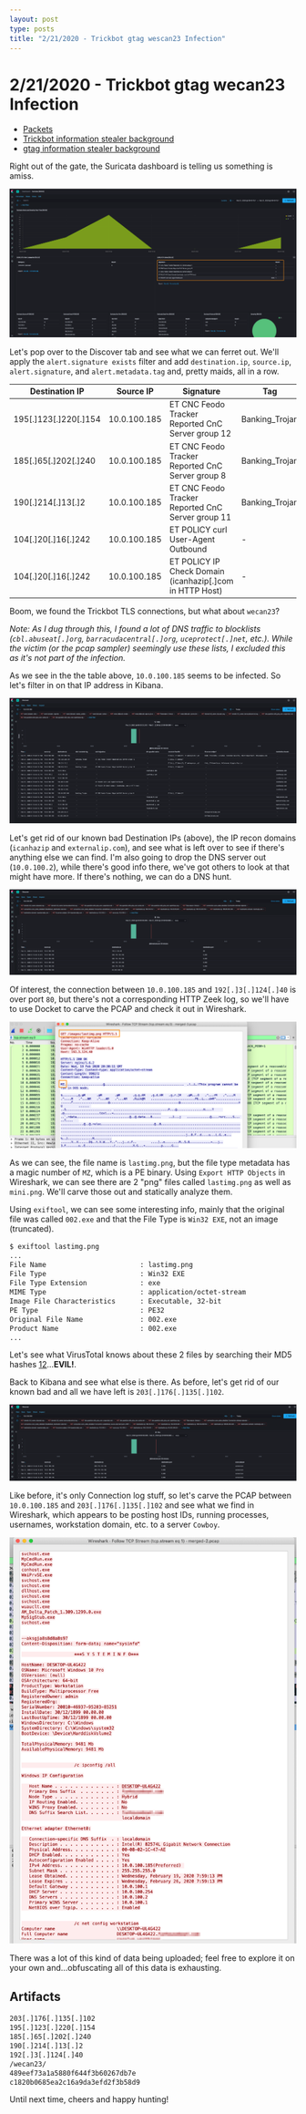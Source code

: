 ```yaml
---
layout: post
type: posts
title: "2/21/2020 - Trickbot gtag wescan23 Infection"
---
```

# 2/21/2020 - Trickbot gtag wecan23 Infection
- [Packets](https://www.malware-traffic-analysis.net/2020/02/19/index.html)
- [Trickbot information stealer background](https://unit42.paloaltonetworks.com/trickbot-campaign-uses-fake-payroll-emails-to-conduct-phishing-attacks/)
- [gtag information stealer background](https://www.fireeye.com/blog/threat-research/2019/01/a-nasty-trick-from-credential-theft-malware-to-business-disruption.html)

Right out of the gate, the Suricata dashboard is telling us something is amiss.  

![](/images/2-20-20-1.png)

Let's pop over to the Discover tab and see what we can ferret out. We'll apply the `alert.signature exists` filter and add `destination.ip`, `source.ip`, `alert.signature`, and `alert.metadata.tag` and, pretty maids, all in a row.

| Destination IP  | Source IP    | Signature                                                      | Tag            |
|-----------------|--------------|----------------------------------------------------------------|----------------|
| 195[.]123[.]220[.]154 | 10.0.100.185 | ET CNC Feodo Tracker Reported CnC Server group 12        | Banking_Trojan |
| 185[.]65[.]202[.]240  | 10.0.100.185 | ET CNC Feodo Tracker Reported CnC Server group 8         | Banking_Trojan |
| 190[.]214[.]13[.]2    | 10.0.100.185 | ET CNC Feodo Tracker Reported CnC Server group 11        | Banking_Trojan |
| 104[.]20[.]16[.]242   | 10.0.100.185 | ET POLICY curl User-Agent Outbound                       | -              |
| 104[.]20[.]16[.]242   | 10.0.100.185 | ET POLICY IP Check Domain (icanhazip[.]com in HTTP Host) | -              |

Boom, we found the Trickbot TLS connections, but what about `wecan23`?

*Note: As I dug through this, I found a lot of DNS traffic to blocklists (`cbl.abuseat[.]org`, `barracudacentral[.]org`, `uceprotect[.]net`, etc.). While the victim (or the pcap sampler) seemingly use these lists, I excluded this as it's not part of the infection.*

As we see in the the table above, `10.0.100.185` seems to be infected. So let's filter in on that IP address in Kibana.

![](/images/2-20-20-2.png)

Let's get rid of our known bad Destination IPs (above), the IP recon domains (`icanhazip` and `externalip.com`), and see what is left over to see if there's anything else we can find. I'm also going to drop the DNS server out (`10.0.100.2`), while there's good info there, we've got others to look at that might have more. If there's nothing, we can do a DNS hunt.

![](/images/2-20-20-3.png)

Of interest, the connection between `10.0.100.185` and `192[.]3[.]124[.]40` is over port `80`, but there's not a corresponding HTTP Zeek log, so we'll have to use Docket to carve the PCAP and check it out in Wireshark.

![](/images/2-20-20-4.png)

As we can see, the file name is `lastimg.png`, but the file type metadata has a magic number of `MZ`, which is a PE binary. Using `Export HTTP Objects` in Wireshark, we can see there are 2 "png" files called `lastimg.png` as well as `mini.png`. We'll carve those out and statically analyze them.

Using `exiftool`, we can see some interesting info, mainly that the original file was called `002.exe` and that the File Type is `Win32 EXE`, not an image (truncated).
```
$ exiftool lastimg.png
...
File Name                       : lastimg.png
File Type                       : Win32 EXE
File Type Extension             : exe
MIME Type                       : application/octet-stream
Image File Characteristics      : Executable, 32-bit
PE Type                         : PE32
Original File Name              : 002.exe
Product Name                    : 002.exe
...
```

Let's see what VirusTotal knows about these 2 files by searching their MD5 hashes [1](https://www.virustotal.com/gui/search/489eef73a1a5880f644f3b60267db7e8)[2](https://www.virustotal.com/gui/search/c1820b0685ea2c16a9da3efd2f3b58d9)...**EVIL!**.

Back to Kibana and see what else is there. As before, let's get rid of our known bad and all we have left is `203[.]176[.]135[.]102`.

![](/images/2-20-20-5.png)

Like before, it's only Connection log stuff, so let's carve the PCAP between `10.0.100.185` and `203[.]176[.]135[.]102` and see what we find in Wireshark, which appears to be posting host IDs, running processes, usernames, workstation domain, etc. to a server `Cowboy`.

![](/images/2-20-20-6.png)

There was a lot of this kind of data being uploaded; feel free to explore it on your own and...obfuscating all of this data is exhausting.

## Artifacts
```
203[.]176[.]135[.]102
195[.]123[.]220[.]154
185[.]65[.]202[.]240
190[.]214[.]13[.]2
192[.]3[.]124[.]40
/wecan23/
489eef73a1a5880f644f3b60267db7e
c1820b0685ea2c16a9da3efd2f3b58d9
```

Until next time, cheers and happy hunting!
